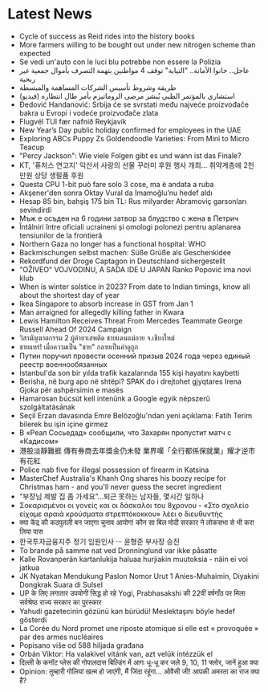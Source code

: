 # Latest News
-  Cycle of success as Reid rides into the history books
-  More farmers willing to be bought out under new nitrogen scheme than expected
-  Se vedi un'auto con le luci blu potrebbe non essere la Polizia
-  عاجل.. خانوا الأمانة.. "النيابة" توقف 4 مواطنين بتهمة التصرف بأموال جمعية غير ربحية
-  طريقة وشروط تأسيس الشركات المساهمة والمبسطة
-  استشاري بالمؤتمر الطبي يُبشر مرضى الروماتيزم بأمر طال انتظاره (فيديو)
-  Đedović Handanović: Srbija će se svrstati među najveće proizvođače bakra u Evropi i vodeće proizvođače zlata
-  Flugvél TUI fær nafnið Reykjavík
-  New Year’s Day public holiday confirmed for employees in the UAE
-  Exploring ABCs Puppy Zs Goldendoodle Varieties: From Mini to Micro Teacup
-  "Percy Jackson": Wie viele Folgen gibt es und wann ist das Finale?
-  KT, '퓨처스 연고지' 익산서 사랑의 선물 꾸러미 후원 행사 개최... 취약계층에 2천만원 상당 생필품 후원
-  Questa CPU 1-bit può fare solo 3 cose, ma è andata a ruba
-  Akşener'den sonra Oktay Vural da İmamoğlu’nu hedef aldı
-  Hesap 85 bin, bahşiş 175 bin TL: Rus milyarder Abramoviç garsonları sevindirdi
-  Мъж е осъден на 6 години затвор за блудство с жена в Петрич
-  Întâlniri între oficiali ucraineni și omologi polonezi pentru aplanarea tensiunilor de la frontieră
-  Northern Gaza no longer has a functional hospital: WHO
-  Backmischungen selbst machen: Süße Grüße als Geschenkidee
-  Rekordfund der Droge Captagon in Deutschland sichergestellt
-  &quot;OŽIVEO&quot; VOJVODINU, A SADA IDE U JAPAN Ranko Popović ima novi klub
-  When is winter solstice in 2023? From date to Indian timings, know all about the shortest day of year
-  Ikea Singapore to absorb increase in GST from Jan 1
-  Man arraigned for allegedly killing father in Kwara
-  Lewis Hamilton Receives Threat From Mercedes Teammate George Russell Ahead Of 2024 Campaign
-  วิสามัญฆาตกรรม 2 ผู้ค้ายาเสพติด ชายแดนแม่อาย จ.เชียงใหม่
-  ชายแทร่! เมื่อความเป็น "ชาย" กลายเป็นคำดูถูก
-  Путин поручил провести осенний призыв 2024 года через единый реестр военнообязанных
-  İstanbul'da son bir yılda trafik kazalarında 155 kişi hayatını kaybetti
-  Berisha, në burg apo në shtëpi? SPAK do i drejtohet gjyqtares Irena Gjoka për ashpërsimin e masës
-  Hamarosan búcsút kell intenünk a Google egyik népszerű szolgáltatásának
-  Seçil Erzan davasında Emre Belözoğlu'ndan yeni açıklama: Fatih Terim bilerek bu işin içine girmez
-  В «Реал Сосьедад» сообщили, что Захарян пропустит матч с «Кадисом»
-  港股淡靜難捱 傳有券商去年獎金仍未發 業界嘆「全行都係保就業」耀才逆市有花紅
-  Police nab five for illegal possession of firearm in Katsina
-  MasterChef Australia's Khanh Ong shares his boozy recipe for Christmas ham - and you'll never guess the secret ingredient
-  “부장님 제발 집 좀 가세요”…퇴근 못하는 남자들, 몇시간 일하나
-  Σοκαρισμένοι οι γονείς και οι δάσκαλοι του 8χρονου - «Στο σχολείο είχαμε αραιά κρούσματα στρεπτόκοκκου» λέει ο διευθυντής
-  क्या केंद्र की कठपुतली बन जाएगा चुनाव आयोग! कौन सा बिल मोदी सरकार ने लोकसभा से भी करा लिया पास
-  한국투자금융지주 정기 임원인사 ··· 윤형준 부사장 승진
-  To brande på samme nat ved Dronninglund var ikke påsatte
-  Kalle Rovanperän kartanlukija haluaa hurjiakin muutoksia - näin ei voi jatkua
-  JK Nyatakan Mendukung Paslon Nomor Urut 1 Anies-Muhaimin, Diyakini Dongkrak Suara di Sulsel
-  UP के लिए लगातार उपयोगी सिद्ध हो रहे Yogi, Prabhasakshi की 22वीं वर्षगाँठ पर मिला सर्वश्रेष्ठ राज्य सरकार का पुरस्कार
-  Yahudi gazetecinin gözünü kan bürüdü! Meslektaşını böyle hedef gösterdi
-  La Corée du Nord promet une riposte atomique si elle est « provoquée » par des armes nucléaires
-  Popisano više od 588 hiljada građana
-  Orbán Viktor: Ha valakivel vitánk van, azt velük intézzük el
-  दिल्ली के कनॉट प्लेस की गोपालदास बिल्डिंग में आगः धू-धू कर जले 9, 10, 11 फ्लोर, जानें हुआ क्या
-  Opinion: तुम्हारी गोलियां खत्म हो जाएंगी, मैं जिंदा रहूंगा… ओवैसी जी! आपकी अमरता का राज क्या है?

